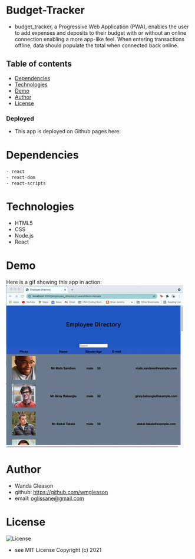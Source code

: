 # Budget-Tracker
- budget_tracker, a Progressive Web Application (PWA),  enables the user to add expenses and deposits to their budget with or without an online connection enabling a more app-like feel. When entering transactions offline, data should populate the total when connected back online.

## Table of contents

- [Dependencies](#Dependencies)
- [Technologies](#Technologies)
- [Demo](#Demo)
- [Author](#Author)
- [License](#License)

### Deployed

- This app is deployed on Github pages here: 
 

# Dependencies
``` 
- react
- react-dom
- react-scripts

```

# Technologies
- HTML5
- CSS
- Node.js
- React

# Demo
Here is a gif showing this app in action:
![app_gif](employee_directory.gif?raw=true)


# Author
- Wanda Gleason
- github: https://github.com/wmgleason
- email: oglissane@gmail.com

# License
  ![License](https://img.shields.io/badge/license-MIT-blue.svg) 
- see MIT License Copyright (c) 2021

